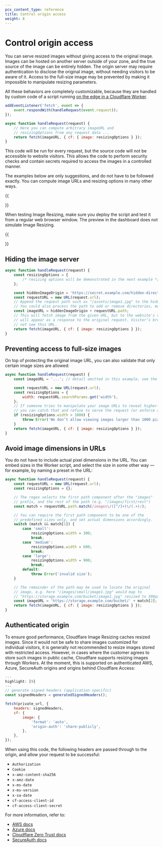 ```yaml
---
pcx_content_type: reference
title: Control origin access
weight: 8
---
```


# Control origin access

You can serve resized images without giving access to the original image. Images can be hosted on another server outside of your zone, and the true source of the image can be entirely hidden. The origin server may require authentication to disclose the original image, without needing visitors to be aware of it. Access to the full-size image may be prevented by making it impossible to manipulate resizing parameters.

All these behaviors are completely customizable, because they are handled by custom code of a script running [on the edge in a Cloudflare Worker](/images/image-resizing/resize-with-workers/).

```js
addEventListener('fetch', event => {
	event.respondWith(handleRequest(event.request));
});

async function handleRequest(request) {
	// Here you can compute arbitrary imageURL and
	// resizingOptions from any request data ...
	return fetch(imageURL, { cf: { image: resizingOptions } });
}
```

This code will be run for every request, but the source code will not be accessible to website visitors. This allows the code to perform security checks and contain secrets required to access the images in a controlled manner.

The examples below are only suggestions, and do not have to be followed exactly. You can compute image URLs and resizing options in many other ways.

{{<Aside type="warning" header="Warning">}}

When testing Image Resizing, make sure you deploy the script and test it from a regular web browser window. The preview in the dashboard does not simulate Image Resizing.

{{</Aside>}}

## Hiding the image server

```js
async function handleRequest(request) {
	const resizingOptions = {
		/* resizing options will be demonstrated in the next example */
	};

	const hiddenImageOrigin = 'https://secret.example.com/hidden-directory';
	const requestURL = new URL(request.url);
	// Append the request path such as "/assets/image1.jpg" to the hiddenImageOrigin.
	// You could also process the path to add or remove directories, modify filenames, etc.
	const imageURL = hiddenImageOrigin + requestURL.path;
	// This will fetch image from the given URL, but to the website's visitors this
	// will appear as a response to the original request. Visitor’s browser will
	// not see this URL.
	return fetch(imageURL, { cf: { image: resizingOptions } });
}
```

## Preventing access to full-size images

On top of protecting the original image URL, you can also validate that only certain image sizes are allowed:

```js
async function handleRequest(request) {
	const imageURL = '...'; // detail omitted in this example, see the previous example

	const requestURL = new URL(request.url);
	const resizingOptions = {
		width: requestURL.searchParams.get('width'),
	};
	// If someone tries to manipulate your image URLs to reveal higher-resolution images,
	// you can catch that and refuse to serve the request (or enforce a smaller size, etc.)
	if (resizingOptions.width > 1000) {
		throw Error('We don’t allow viewing images larger than 1000 pixels wide');
	}
	return fetch(imageURL, { cf: { image: resizingOptions } });
}
```

## Avoid image dimensions in URLs

You do not have to include actual pixel dimensions in the URL. You can embed sizes in the Worker script, and select the size in some other way — for example, by naming a preset in the URL:

```js
async function handleRequest(request) {
	const requestURL = new URL(request.url);
	const resizingOptions = {};

	// The regex selects the first path component after the "images"
	// prefix, and the rest of the path (e.g. "/images/first/rest")
	const match = requestURL.path.match(/images\/([^/]+)\/(.+)/);

	// You can require the first path component to be one of the
	// predefined sizes only, and set actual dimensions accordingly.
	switch (match && match[1]) {
		case 'small':
			resizingOptions.width = 300;
			break;
		case 'medium':
			resizingOptions.width = 600;
			break;
		case 'large':
			resizingOptions.width = 900;
			break;
		default:
			throw Error('invalid size');
	}

	// The remainder of the path may be used to locate the original
	// image, e.g. here "/images/small/image1.jpg" would map to
	// "https://storage.example.com/bucket/image1.jpg" resized to 300px.
	const imageURL = 'https://storage.example.com/bucket/' + match[2];
	return fetch(imageURL, { cf: { image: resizingOptions } });
}
```

## Authenticated origin

To ensure good performance, Cloudflare Image Resizing caches resized images. Since it would not be safe to share images customized for individual visitors, it is generally not recommended to resize images stored with restricted access. However, in cases where the customer agrees to store such images in public cache, Cloudflare supports resizing images through Workers. At the moment, this is supported on authenticated AWS, Azure, SecureAuth origins and origins behind Cloudflare Access:

```js
---
highlight: [9]
---
// generate signed headers (application specific)
const signedHeaders = generatedSignedHeaders();

fetch(private_url, {
	headers: signedHeaders,
	cf: {
		image: {
			'format': 'auto',
			'origin-auth': 'share-publicly',
		},
	},
});
```

When using this code, the following headers are passed through to the origin, and allow your request to be successful:

- `Authorization`
- `Cookie`
- `x-amz-content-sha256`
- `x-amz-date`
- `x-ms-date`
- `x-ms-version`
- `x-sa-date`
- `cf-access-client-id`
- `cf-access-client-secret`

For more information, refer to:

- [AWS docs](https://docs.aws.amazon.com/AmazonS3/latest/API/sig-v4-authenticating-requests.html)
- [Azure docs](https://docs.microsoft.com/en-us/rest/api/storageservices/List-Containers2#request-headers)
- [Cloudflare Zero Trust docs](/cloudflare-one/identity/service-tokens/)
- [SecureAuth docs](https://docs.secureauth.com/2104/en/authentication-api-guide.html)
